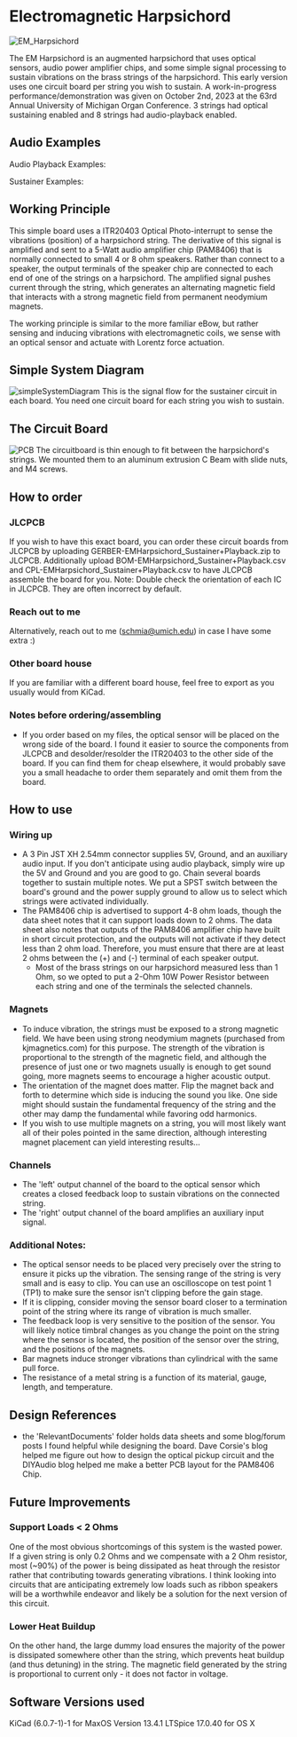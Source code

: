 # Electromagnetic Harpsichord

![EM_Harpsichord](EM_Harpsichord.png)

The EM Harpsichord is an augmented harpsichord that uses optical sensors, audio power amplifier chips, and some simple signal processing to sustain vibrations on the brass strings of the harpsichord. This early version uses one circuit board per string you wish to sustain. A work-in-progress performance/demonstration was given on October 2nd, 2023 at the 63rd Annual University of Michigan Organ Conference. 3 strings had optical sustaining enabled and 8 strings had audio-playback enabled.

## Audio Examples
Audio Playback Examples:


Sustainer Examples:


## Working Principle
This simple board uses a ITR20403 Optical Photo-interrupt to sense the vibrations (position) of a harpsichord string. The derivative of this signal is amplified and sent to a 5-Watt audio amplifier chip (PAM8406) that is normally connected to small 4 or 8 ohm speakers. Rather than connect to a speaker, the output terminals of the speaker chip are connected to each end of one of the strings on a harpsichord. The amplified signal pushes current through the string, which generates an alternating magnetic field that interacts with a strong magnetic field from permanent neodymium magnets.

The working principle is similar to the more familiar eBow, but rather sensing and inducing vibrations with electromagnetic coils, we sense with an optical sensor and actuate with Lorentz force actuation.

## Simple System Diagram
![simpleSystemDiagram](simpleSystemDiagram.png)
This is the signal flow for the sustainer circuit in each board. You need one circuit board for each string you wish to sustain.

## The Circuit Board
![PCB](BoardRendering.png)
The circuitboard is thin enough to fit between the harpsichord's strings. We mounted them to an aluminum extrusion C Beam with slide nuts, and M4 screws.

## How to order
### JLCPCB
If you wish to have this exact board, you can order these circuit boards from JLCPCB by uploading GERBER-EMHarpsichord_Sustainer+Playback.zip to JLCPCB. Additionally upload BOM-EMHarpsichord_Sustainer+Playback.csv and CPL-EMHarpsichord_Sustainer+Playback.csv to have JLCPCB assemble the board for you.
Note: Double check the orientation of each IC in JLCPCB. They are often incorrect by default.

### Reach out to me
Alternatively, reach out to me (schmia@umich.edu) in case I have some extra :)

### Other board house
If you are familiar with a different board house, feel free to export as you usually would from KiCad.

### Notes before ordering/assembling
- If you order based on my files, the optical sensor will be placed on the wrong side of the board. I found it easier to source the components from JLCPCB and desolder/resolder the ITR20403 to the other side of the board. If you can find them for cheap elsewhere, it would probably save you a small headache to order them separately and omit them from the board.

## How to use
### Wiring up
- A 3 Pin JST XH 2.54mm connector supplies 5V, Ground, and an auxiliary audio input. If you don't anticipate using audio playback, simply wire up the 5V and Ground and you are good to go. Chain several boards together to sustain multiple notes. We put a SPST switch between the board's ground and the power supply ground to allow us to select which strings were activated individually.
- The PAM8406 chip is advertised to support 4-8 ohm loads, though the data sheet notes that it can support loads down to 2 ohms. The data sheet also notes that outputs of the PAM8406 amplifier chip have built in short circuit protection, and the outputs will not activate if they detect less than 2 ohm load. Therefore, you must ensure that there are at least 2 ohms between the (+) and (-) terminal of each speaker output.
	- Most of the brass strings on our harpsichord measured less than 1 Ohm, so we opted to put a 2-Ohm 10W Power Resistor between each string and one of the terminals the selected channels.

### Magnets
- To induce vibration, the strings must be exposed to a strong magnetic field. We have been using strong neodymium magnets (purchased from kjmagnetics.com) for this purpose. The strength of the vibration is proportional to the strength of the magnetic field, and although the presence of just one or two magnets usually is enough to get sound going, more magnets seems to encourage a higher acoustic output.
- The orientation of the magnet does matter. Flip the magnet back and forth to determine which side is inducing the sound you like. One side might should sustain the fundamental frequency of the string and the other may damp the fundamental while favoring odd harmonics.
- If you wish to use multiple magnets on a string, you will most likely want all of their poles pointed in the same direction, although interesting magnet placement can yield interesting results...

### Channels
- The 'left' output channel of the board to the optical sensor which creates a closed feedback loop to sustain vibrations on the connected string.
- The 'right' output channel of the board amplifies an auxiliary input signal.

### Additional Notes:
- The optical sensor needs to be placed very precisely over the string to ensure it picks up the vibration. The sensing range of the string is very small and is easy to clip. You can use an oscilloscope on test point 1 (TP1) to make sure the sensor isn't clipping before the gain stage.
- If it is clipping, consider moving the sensor board closer to a termination point of the string where its range of vibration is much smaller.
- The feedback loop is very sensitive to the position of the sensor. You will likely notice timbral changes as you change the point on the string where the sensor is located, the position of the sensor over the string, and the positions of the magnets.
- Bar magnets induce stronger vibrations than cylindrical with the same pull force.
- The resistance of a metal string is a function of its material, gauge, length, and temperature.

## Design References
- the 'RelevantDocuments' folder holds data sheets and some blog/forum posts I found helpful while designing the board. Dave Corsie's blog helped me figure out how to design the optical pickup circuit and the DIYAudio blog helped me make a better PCB layout for the PAM8406 Chip.

## Future Improvements
### Support Loads < 2 Ohms
One of the most obvious shortcomings of this system is the wasted power. If a given string is only 0.2 Ohms and we compensate with a 2 Ohm resistor, most (~90%) of the power is being dissipated as heat through the resistor rather that contributing towards generating vibrations. I think looking into circuits that are anticipating extremely low loads such as ribbon speakers will be a worthwhile endeavor and likely be a solution for the next version of this circuit.

### Lower Heat Buildup
On the other hand, the large dummy load ensures the majority of the power is dissipated somewhere other than the string, which prevents heat buildup (and thus detuning) in the string. The magnetic field generated by the string is proportional to current only - it does not factor in voltage.

## Software Versions used
KiCad (6.0.7-1)-1 for MaxOS Version 13.4.1
LTSpice 17.0.40 for OS X

